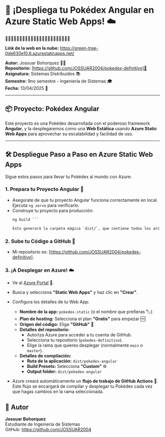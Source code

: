 # 🚀 ¡Despliega tu Pokédex Angular en Azure Static Web Apps! ☁️
🚀🚀🚀🚀🚀🚀🚀🚀🚀🚀🚀🚀🚀🚀🚀🚀🚀🚀🚀🚀🚀🚀🚀



**Link de la web en la nube:** https://green-tree-0de630e10.6.azurestaticapps.net/


**Autor:** Jossuar Bohorquez 👨‍💻  
**Repositorio:** [https://github.com/JOSSUAR2004/pokedex-definitivo]🐙  
**Asignatura:** Sistemas Distribuidos 📚  
**Semestre:** 9no semestre - Ingeniería de Sistemas 🎓  
**Fecha:** 13/04/2025 📅

---

## 📦 Proyecto: Pokédex Angular

Este proyecto es una Pokédex desarrollada con el poderoso framework **Angular**, y la desplegaremos como una **Web Estática** usando **Azure Static Web Apps** para aprovechar su escalabilidad y facilidad de uso. 

---

## 🛠️ Despliegue Paso a Paso en Azure Static Web Apps

Sigue estos pasos para llevar tu Pokédex al mundo con Azure:

### 1.  Prepara tu Proyecto Angular 💪

* Asegúrate de que tu proyecto Angular funciona correctamente en local. Ejecuta `ng serve` para verificarlo. 
* Construye tu proyecto para producción:
    ```bash
    ng build ```

    Esto generará la carpeta mágica `dist/`, que contiene todos los archivos optimizados listos para ser desplegados. [cite: 3]

### 2.  Sube tu Código a GitHub 📂

* Mi repositorio es: [https://github.com/JOSSUAR2004/pokedex-definitivo].

### 3.  ¡A Desplegar en Azure! ☁️

* Ve al [Azure Portal](https://portal.azure.com) 🚪.
* Busca y selecciona **"Static Web Apps"** y haz clic en **"Crear"**.
* Configura los detalles de tu Web App: 

    * **Nombre de la app:** `pokedex-static` (o el nombre que prefieras 🏷️)
    * **Plan de hosting:** Selecciona el plan **"Gratis"** para empezar 🆓
    * **Origen del código:** Elige **"GitHub"** 🐙
    * **Detalles del repositorio:**
        * Autoriza Azure para acceder a tu cuenta de GitHub.
        * Selecciona tu repositorio (`pokedex-definitivo`).
        * Elige la rama que quieres desplegar (normalmente `main` o `master`).
    * **Detalles de compilación:**
        * **Ruta de la aplicación:** `dist/pokedex-angular`
        * **Build Presets:** Selecciona **"Custom"** ⚙️
        * **Output folder:** `dist/pokedex-angular`

* Azure creará automáticamente un **flujo de trabajo de GitHub Actions** 🤖. Este flujo se encargará de compilar y desplegar tu Pokédex cada vez que hagas cambios en la rama seleccionada. 

## 🙌 Autor

**Jossuar Bohorquez**  
Estudiante de Ingeniería de Sistemas  
GitHub: https://github.com/JOSSUAR2004



